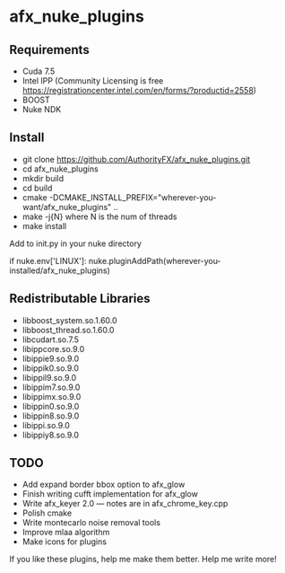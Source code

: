 ﻿afx_nuke_plugins
================

Requirements
------------
* Cuda 7.5
* Intel IPP (Community Licensing is free https://registrationcenter.intel.com/en/forms/?productid=2558)
* BOOST
* Nuke NDK

Install
-------
* git clone https://github.com/AuthorityFX/afx_nuke_plugins.git
* cd afx_nuke_plugins
* mkdir build
* cd build
* cmake -DCMAKE_INSTALL_PREFIX="wherever-you-want/afx_nuke_plugins" ..
* make -j{N} where N is the num of threads
* make install

Add to init.py in your nuke directory

if nuke.env['LINUX']:
        nuke.pluginAddPath(wherever-you-installed/afx_nuke_plugins)


Redistributable Libraries
-------------------------

* libboost_system.so.1.60.0
* libboost_thread.so.1.60.0
* libcudart.so.7.5
* libippcore.so.9.0
* libippie9.so.9.0
* libippik0.so.9.0
* libippil9.so.9.0
* libippim7.so.9.0
* libippimx.so.9.0
* libippin0.so.9.0
* libippin8.so.9.0
* libippi.so.9.0
* libippiy8.so.9.0

TODO
--------------------------------------------------

* Add expand border bbox option to afx_glow
* Finish writing cufft implementation for afx_glow
* Write afx_keyer 2.0 — notes are in afx_chrome_key.cpp
* Polish cmake
* Write montecarlo noise removal tools
* Improve mlaa algorithm
* Make icons for plugins

If you like these plugins, help me make them better. Help me write more!